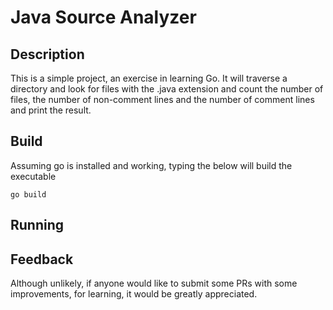 # Java Source Analyzer

## Description
This is a simple project, an exercise in learning Go. It will traverse 
a directory and look for files with the .java extension and count
the number of files, the number of non-comment lines and the
number of comment lines and print the result.

## Build
Assuming go is installed and working, typing the below will
build the executable
```shell
go build
```

## Running


## Feedback
Although unlikely, if anyone would like to submit some PRs with some
improvements, for learning, it would be greatly appreciated.